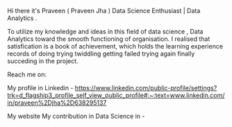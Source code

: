 Hi there it's Praveen ( Praveen Jha )
Data Science Enthusiast | Data Analytics .


To utilize my knowledge and ideas in this field of data science , Data Analytics toward the smooth functioning of organisation.
I realised that satisfication is a book of achievement, which holds the learning experience records of doing trying twiddling getting failed trying
again finally succeding in the project.


Reach me on:

My profile in Linkedin - https://www.linkedin.com/public-profile/settings?trk=d_flagship3_profile_self_view_public_profile#:~:text=www.linkedin.com/in/praveen%2Djha%2D638295137

My website 
My contribution in Data Science in -
